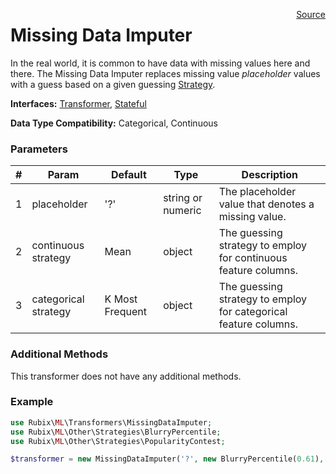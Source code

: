 <span style="float:right;"><a href="https://github.com/RubixML/RubixML/blob/master/src/Transformers/MissingDataImputer.php">Source</a></span>

# Missing Data Imputer
In the real world, it is common to have data with missing values here and there. The Missing Data Imputer replaces missing value *placeholder* values with a guess based on a given guessing [Strategy](../other/strategies/api.md).

**Interfaces:** [Transformer](api.md#transformers), [Stateful](api.md#stateful)

**Data Type Compatibility:** Categorical, Continuous

### Parameters
| # | Param | Default | Type | Description |
|---|---|---|---|---|
| 1 | placeholder | '?' | string or numeric | The placeholder value that denotes a missing value. |
| 2 | continuous strategy | Mean | object | The guessing strategy to employ for continuous feature columns. |
| 3 | categorical strategy | K Most Frequent | object | The guessing strategy to employ for categorical feature columns. |

### Additional Methods
This transformer does not have any additional methods.

### Example
```php
use Rubix\ML\Transformers\MissingDataImputer;
use Rubix\ML\Other\Strategies\BlurryPercentile;
use Rubix\ML\Other\Strategies\PopularityContest;

$transformer = new MissingDataImputer('?', new BlurryPercentile(0.61), new PopularityContest());
```